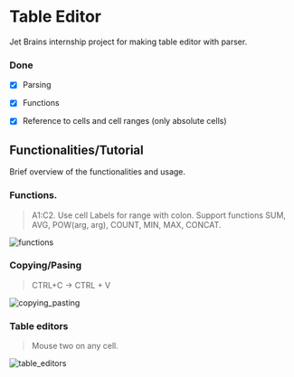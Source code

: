 # Table Editor
Jet Brains internship project for making table editor with parser.

### Done
- [x] Parsing
- [x] Functions
- [x] Reference to cells and cell ranges (only absolute cells)
       


## Functionalities/Tutorial
Brief overview of the functionalities and usage.

### Functions.
> A1:C2. Use cell Labels for range with colon.
> Support functions SUM, AVG, POW(arg, arg), COUNT, MIN, MAX, CONCAT.

  
![functions](https://github.com/bilguudeiblgd/table-editor/assets/68243292/7129c18a-3cd2-48b7-84b5-8115a038eb22)


### Copying/Pasing

> CTRL+C -> CTRL + V
  
![copying_pasting](https://github.com/bilguudeiblgd/table-editor/assets/68243292/08b3d3b6-f8f0-41c2-bae3-6d9ba4a57a2f)

### Table editors

> Mouse two on any cell.
>

![table_editors](https://github.com/bilguudeiblgd/table-editor/assets/68243292/e4da4155-ebb1-4cb4-a163-f11a7677bf31)
